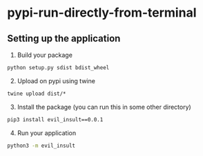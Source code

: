 # pypi-run-directly-from-terminal

## Setting up the application

1. Build your package

```cmd
python setup.py sdist bdist_wheel
```

2. Upload on pypi using twine

```cmd
twine upload dist/*
```

3. Install the package (you can run this in some other directory)

```cmd
pip3 install evil_insult==0.0.1
```

4. Run your application

```cmd
python3 -m evil_insult
```


